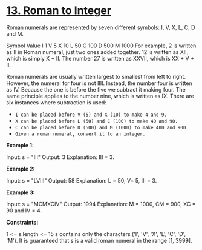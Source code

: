 # [13. Roman to Integer](https://leetcode.com/problems/roman-to-integer/)

Roman numerals are represented by seven different symbols: I, V, X, L, C, D and M.

Symbol       Value
I             1
V             5
X             10
L             50
C             100
D             500
M             1000
For example, 2 is written as II in Roman numeral, just two ones added together. 12 is written as XII, which is simply X + II. The number 27 is written as XXVII, which is XX + V + II.

Roman numerals are usually written largest to smallest from left to right. However, the numeral for four is not IIII. Instead, the number four is written as IV. Because the one is before the five we subtract it making four. The same principle applies to the number nine, which is written as IX. There are six instances where subtraction is used:

- `I can be placed before V (5) and X (10) to make 4 and 9. `
- `X can be placed before L (50) and C (100) to make 40 and 90. `
- `C can be placed before D (500) and M (1000) to make 400 and 900.`
- `Given a roman numeral, convert it to an integer.`

 

**Example 1:**

Input: s = "III"
Output: 3
Explanation: III = 3.

**Example 2:**

Input: s = "LVIII"
Output: 58
Explanation: L = 50, V= 5, III = 3.

**Example 3:**

Input: s = "MCMXCIV"
Output: 1994
Explanation: M = 1000, CM = 900, XC = 90 and IV = 4.
 

**Constraints:**

1 <= s.length <= 15
s contains only the characters ('I', 'V', 'X', 'L', 'C', 'D', 'M').
It is guaranteed that s is a valid roman numeral in the range [1, 3999].